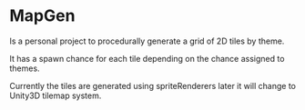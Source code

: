# MapGen
Is a personal project to procedurally generate a grid of 2D tiles by theme.

It has a spawn chance for each tile depending on the chance assigned to themes.

Currently the tiles are generated using spriteRenderers later it will change to Unity3D tilemap system.
